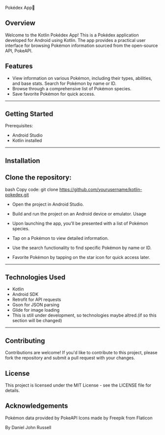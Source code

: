 
Pokédex App🚀


Overview
--------------------
Welcome to the Kotlin Pokédex App! This is a Pokédex application developed for Android using Kotlin. The app provides a practical user interface for browsing Pokémon information sourced from the open-source API, PokeAPI.


Features
----------------------------------------------------------------------------------------------------------------------------

* View information on various Pokémon, including their types, abilities, and base stats.
  Search for Pokémon by name or ID.
* Browse through a comprehensive list of Pokémon species.
* Save favorite Pokémon for quick access.
-----------------------------------------------------------------------------------------------------------------------------
  
 Getting Started
---------------------------------------------------------------------------------------------------------------------------- 

  Prerequisites:
  * Android Studio
  * Kotlin installed
----------------------------------------------------------------------------------------------------------------------------    

  Installation
--------------------------------------------------------------------------------------------------------------------------------
Clone the repository:
----------------------------------------------------------------------------------------------------------------------------
bash
Copy code:
git clone https://github.com/yourusername/kotlin-pokedex.git
 
* Open the project in Android Studio.

* Build and run the project on an Android device or emulator.
  Usage
* Upon launching the app, you'll be presented with a list of Pokémon species.
* Tap on a Pokémon to view detailed information.
* Use the search functionality to find specific Pokémon by name or ID.
* Favorite Pokémon by tapping on the star icon for quick access later.
----------------------------------------------------------------------------------------------------------------------------
  Technologies Used
----------------------------------------------------------------------------------------------------------------------------

* Kotlin
* Android SDK
* Retrofit for API requests
* Gson for JSON parsing
* Glide for image loading
* This is still under development, so technologies maybe altred.(if so this section will be changed)

----------------------------------------------------------------------------------------------------------------------------
  
  Contributing
----------------------------------------------------------------------------------------------------------------------------

Contributions are welcome! If you'd like to contribute to this project, please fork the repository and submit a pull request with your changes.

License
----------------------------------------------------------------------------------------------------------------------------

This project is licensed under the MIT License - see the LICENSE file for details.

Acknowledgements
----------------------------------------------------------------------------------------------------------------------------

Pokémon data provided by PokeAPI
Icons made by Freepik from Flaticon

By Daniel John Russell
